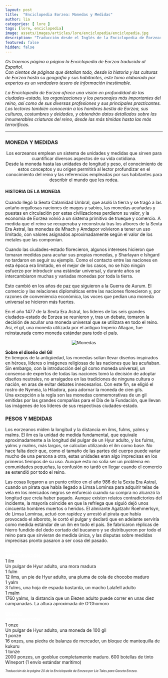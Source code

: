 ```yaml
---
layout: post
title:  "Enciclopedia Eorzea: Monedas y Medidas"
author: lia
categories: [ lore ]
tags: [lore, enciclopedia]
image: assets/images/articles/lore/enciclopedia/enciclopedia.jpg
description: "Traducción desde el Inglés de la Enciclopedia de Eorzea: Monedas y Medidas"
featured: false
hidden: false
---
```

*Os traemos página a página la Enciclopedia de Eorzea traducida al Español.<br/>
Con cientos de páginas que detallan todo, desde la historia y las culturas de Eorzea hasta su geografía y sus habitantes, este tomo elaborado por expertos es un verdadero tesoro de información inestimable.*

*La Enciclopedia de Eorzea ofrece una visión en profundidad de las ciudades-estado, las organizaciones y los personajes más importantes del reino, así como de sus diversas profesiones y sus principales practicantes. Los lectores también conocerán a los hombres bestia de Eorzea, sus culturas, costumbres y deidades, y obtendrán datos detallados sobre las innumerables criaturas del reino, desde las más tímidas hasta las más terroríficas.*

<hr/>

### MONEDA Y MEDIDAS

<p align="center">Los eorzeanos emplean un sistema de unidades y medidas que sirven para cuantificar diversos aspectos de su vida cotidiana.<br/>
Desde la moneda hasta las unidades de longitud y peso, el conocimiento de estos conceptos y su origen permitirá al lector profundizar en el conocimiento del reino y las referencias empleadas por sus habitantes para describir el mundo que les rodea.</p>


#### HISTORIA DE LA MONEDA
Cuando llegó la Sexta Calamidad Umbral, que asoló la tierra y se tragó a las antaño orgullosas naciones de magos y sabios, las monedas acuñadas y puestas en circulación por estas civilizaciones perdieron su valor, y la economía de Eorzea volvió a un sistema primitivo de trueque y comercio. A medida que el reino se recuperaba y reconstruía tras los albores de la Sexta Era Astral, las monedas de Mhach y Amdapor volvieron a tener un uso limitado, con valores asignados aproximadamente según el valor de los metales que las componían.

Cuando las ciudades-estado florecieron, algunos intereses hicieron que tomaran medidas para acuñar sus propias monedas, y Sharlayan e Ishgard no tardaron en seguir su ejemplo. Como el contacto entre las naciones en esta época era limitado, en el mejor de los casos, no se hizo ningún esfuerzo por introducir una estándar universal, y durante años se intercambiaron muchas y variadas monedas por toda la tierra.

Esto cambió en los años de paz que siguieron a la Guerra de Aurum. El comercio y las relaciones diplomáticas entre las naciones florecieron y, por razones de conveniencia económica, las voces que pedían una moneda universal se hicieron más fuertes.

En el año 1477 de la Sexta Era Astral, los líderes de las seis grandes ciudades-estado de Eorzea se reunieron y, tras un debate, tomaron la decisión de acuñar una moneda universal que se utilizara en todo el reino. Así, el gil, una moneda utilizada por el antiguo Imperio Allagan, fue reinstaurada como moneda estándar para todo el país.

<p align="center"><img src="{{ site.baseurl }}/assets/images/articles/lore/enciclopedia/11/monedas.jpg" alt="Monedas"/></p>


**Sobre el diseño del Gil**<br/>
En tiempos de la antigüedad, las monedas solían llevar diseños inspirados en héroes, líderes o imágenes religiosas de las naciones que las acuñaban. Sin embargo, con la introducción del gil como moneda universal, un consenso de expertos de todas las naciones tomó la decisión de adoptar diseños neutrales, no arraigados en las tradiciones de ninguna cultura o nación, en aras de evitar debates innecesarios. Con este fin, se eligió el rostro de Nymeia, la Hiladora, para adornar la moneda de cien gils.<br/>
Una excepción a la regla son las monedas conmemorativas de un gil emitidas por las grandes compañías para el Día de la Fundación, que llevan las imágenes de los líderes de sus respectivas ciudades-estado.

### PESOS Y MEDIDAS
Los eorzeanos miden la longitud y la distancia en ilms, fulms, yalms y malms. El ilm es la unidad de medida fundamental, que equivale aproximadamente a la longitud del pulgar de un Hyur adulto, y los fulms, yalms y malms, más largos, se calculan utilizando el ilm como base. No hace falta decir que, como el tamaño de las partes del cuerpo puede variar mucho de una persona a otra, estas unidades eran algo imprecisas en los primeros tiempos de su uso. Aunque esto no solía ser un problema en comunidades pequeñas, la confusión no tardó en llegar cuando el comercio se extendió por todo el reino.

Las cosas llegaron a un punto crítico en el año 986 de la Sexta Era Astral, cuando un pirata que había llegado a Limsa Lominsa para adquirir telas de vela en los mercados negros se enfureció cuando su compra no alcanzó la longitud que creía haber pagado. Aunque existen relatos contradictorios del incidente, la mayoría coincide en que la refriega que siguió dejó unos cincuenta hombres muertos o heridos. El almirante Agatzahr Roehmerlsyn, de Limsa Lominsa, actuó con rapidez y arrestó al pirata que había provocado el alboroto, le cortó el pulgar y declaró que en adelante serviría como medida estándar de un ilm en todo el país. Se fabricaron réplicas de hierro fundido del dedo cortado del bucanero y se distribuyeron por todo el reino para que sirvieran de medida única, y las disputas sobre medidas imprecisas pronto pasaron a ser cosa del pasado.


<div class="container">
  <div class="row">    
    <div class="col-4 border bg-secondary">
      <font color="white"><b>UNIDAD</b></font>
    </div>   
    <div class="col-8 border bg-secondary">
      <font color="white"><b>APROXIMACIÓN</b></font>
    </div>           
  </div>
  <div class="row">
    <div class="col-4 border bg-light">
        1 ilm
    </div>    
    <div class="col-8 border bg-light">
        Un pulgar de Hyur adulto, una mora madura
    </div>            
  </div>
  <div class="row">
    <div class="col-4 border bg-light">
        1 fulm
    </div>    
    <div class="col-8 border bg-light">
        12 ilms, un pie de Hyur adulto, una pluma de cola de chocobo maduro
    </div>            
  </div>     
  <div class="row">
    <div class="col-4 border bg-light">
        1 yalm
    </div>    
    <div class="col-8 border bg-light">
        3 fulms, una hoja de espada bastarda, un macho Lalafell adulto
    </div>            
  </div>
  <div class="row">
    <div class="col-4 border bg-light">
        1 malm
    </div>    
    <div class="col-8 border bg-light">
        1760 yalms, la distancia que un Elezen adulto puede correr en unas diez campanadas. La altura aproximada de O'Ghomoro
    </div>            
  </div>    
</div>


<br/>

<div class="container">
  <div class="row">    
    <div class="col-4 border bg-secondary">
      <font color="white"><b>UNIDAD</b></font>
    </div>   
    <div class="col-8 border bg-secondary">
      <font color="white"><b>APROXIMACIÓN</b></font>
    </div>           
  </div>
  <div class="row">
    <div class="col-4 border bg-light">
        1 onze
    </div>    
    <div class="col-8 border bg-light">
        Un pulgar de Hyur adulto, una moneda de 100 gil
    </div>            
  </div>
  <div class="row">
    <div class="col-4 border bg-light">
        1 ponze
    </div>    
    <div class="col-8 border bg-light">
        16 onzes, una piedra de balanza de mercader, un bloque de mantequilla de kukuru
    </div>            
  </div>     
  <div class="row">
    <div class="col-4 border bg-light">
        1 tonze
    </div>    
    <div class="col-8 border bg-light">
        2000 ponzes, un gooblue completamente maduro. 600 botellas de tinto Wineport (1 envío estándar marítimo)
    </div>            
  </div>  
</div>


<sub><sup>*Traducción de la página 20 de la Enciclopedia de Eorzea por Lia Tales para Gaceta Eorzea.*</sup></sub>